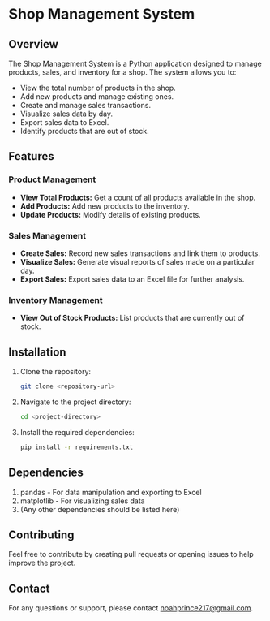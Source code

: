 # Shop Management System

## Overview

The Shop Management System is a Python application designed to manage products, sales, and inventory for a shop. The system allows you to:

- View the total number of products in the shop.
- Add new products and manage existing ones.
- Create and manage sales transactions.
- Visualize sales data by day.
- Export sales data to Excel.
- Identify products that are out of stock.

## Features

### Product Management
- **View Total Products:** Get a count of all products available in the shop.
- **Add Products:** Add new products to the inventory.
- **Update Products:** Modify details of existing products.

### Sales Management
- **Create Sales:** Record new sales transactions and link them to products.
- **Visualize Sales:** Generate visual reports of sales made on a particular day.
- **Export Sales:** Export sales data to an Excel file for further analysis.

### Inventory Management
- **View Out of Stock Products:** List products that are currently out of stock.

## Installation

1. Clone the repository:
    ```bash
    git clone <repository-url>
    ```

2. Navigate to the project directory:
    ```bash
    cd <project-directory>
    ```

3. Install the required dependencies:
    ```bash
    pip install -r requirements.txt
    ```
## Dependencies
1. pandas - For data manipulation and exporting to Excel
2. matplotlib - For visualizing sales data
3. (Any other dependencies should be listed here)

## Contributing
Feel free to contribute by creating pull requests or opening issues to help improve the project.

## Contact
For any questions or support, please contact noahprince217@gmail.com.